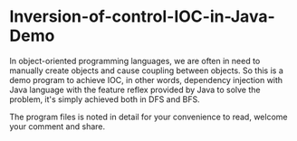 # Inversion-of-control-IOC-in-Java-Demo

In object-oriented programming languages, we are often in need to manually create objects and cause coupling between objects. So this is a demo program to achieve IOC, in other words, dependency injection with Java language with the feature reflex provided by Java to solve the problem, it's simply achieved both in DFS and BFS. 

The program files is noted in detail for your convenience to read, welcome your comment and share.
